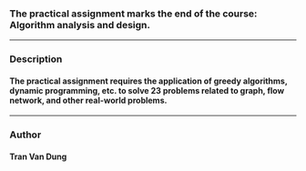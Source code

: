 ### The practical assignment marks the end of the course: Algorithm analysis and design.
---
### Description
#### The practical assignment requires the application of greedy algorithms, dynamic programming, etc. to solve 23 problems related to graph, flow network, and other real-world problems.
---
### Author
#### Tran Van Dung

